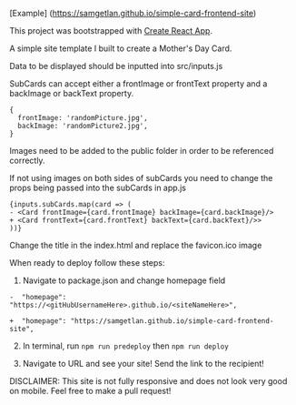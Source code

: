 [Example] (https://samgetlan.github.io/simple-card-frontend-site)

This project was bootstrapped with [Create React App](https://github.com/facebookincubator/create-react-app).

A simple site template I built to create a Mother's Day Card. 

Data to be displayed should be inputted into src/inputs.js

SubCards can accept either a frontImage or frontText property and a backImage or backText property.

```
{
  frontImage: 'randomPicture.jpg',
  backImage: 'randomPicture2.jpg',
}
```

Images need to be added to the public folder in order to be referenced correctly.


If not using images on both sides of subCards you need to change the props being passed into the subCards in app.js

```
{inputs.subCards.map(card => (
- <Card frontImage={card.frontImage} backImage={card.backImage}/>
+ <Card frontText={card.frontText} backText={card.backText}/>>
))}
```

Change the title in the index.html and replace the favicon.ico image

When ready to deploy follow these steps:

1. Navigate to package.json and change homepage field
```
-  "homepage": "https://<gitHubUsernameHere>.github.io/<siteNameHere>",

+  "homepage": "https://samgetlan.github.io/simple-card-frontend-site",
```


2. In terminal, run `npm run predeploy` then `npm run deploy`

3. Navigate to URL and see your site! Send the link to the recipient!




DISCLAIMER: This site is not fully responsive and does not look very good on mobile. Feel free to make a pull request!

